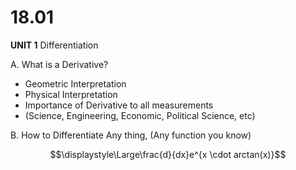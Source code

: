 # 18.01 

**UNIT 1** Differentiation


A. What is a Derivative?
* Geometric Interpretation
* Physical Interpretation
* Importance of Derivative to all measurements
* (Science, Engineering, Economic, Political Science, etc)

B. How to Differentiate Any thing, (Any function you know)

$$\displaystyle\Large\frac{d}{dx}e^{x \cdot arctan(x)}$$